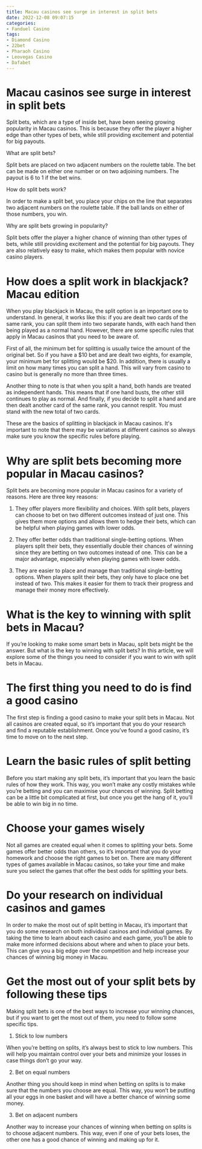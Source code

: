 ```yaml
---
title: Macau casinos see surge in interest in split bets
date: 2022-12-08 09:07:15
categories:
- Fanduel Casino
tags:
- Diamond Casino
- 22bet
- Pharaoh Casino
- Leovegas Casino
- Dafabet
---
```



#  Macau casinos see surge in interest in split bets

Split bets, which are a type of inside bet, have been seeing growing popularity in Macau casinos. This is because they offer the player a higher edge than other types of bets, while still providing excitement and potential for big payouts.

What are split bets?

Split bets are placed on two adjacent numbers on the roulette table. The bet can be made on either one number or on two adjoining numbers. The payout is 6 to 1 if the bet wins.

How do split bets work?

In order to make a split bet, you place your chips on the line that separates two adjacent numbers on the roulette table. If the ball lands on either of those numbers, you win.

Why are split bets growing in popularity?

 Split bets offer the player a higher chance of winning than other types of bets, while still providing excitement and the potential for big payouts. They are also relatively easy to make, which makes them popular with novice casino players.

#  How does a split work in blackjack? Macau edition

When you play blackjack in Macau, the split option is an important one to understand. In general, it works like this: if you are dealt two cards of the same rank, you can split them into two separate hands, with each hand then being played as a normal hand. However, there are some specific rules that apply in Macau casinos that you need to be aware of.

First of all, the minimum bet for splitting is usually twice the amount of the original bet. So if you have a $10 bet and are dealt two eights, for example, your minimum bet for splitting would be $20. In addition, there is usually a limit on how many times you can split a hand. This will vary from casino to casino but is generally no more than three times.

Another thing to note is that when you split a hand, both hands are treated as independent hands. This means that if one hand busts, the other still continues to play as normal. And finally, if you decide to split a hand and are then dealt another card of the same rank, you cannot resplit. You must stand with the new total of two cards.

These are the basics of splitting in blackjack in Macau casinos. It's important to note that there may be variations at different casinos so always make sure you know the specific rules before playing.

#  Why are split bets becoming more popular in Macau casinos?

Split bets are becoming more popular in Macau casinos for a variety of reasons. Here are three key reasons:

1. They offer players more flexibility and choices. With split bets, players can choose to bet on two different outcomes instead of just one. This gives them more options and allows them to hedge their bets, which can be helpful when playing games with lower odds.

2. They offer better odds than traditional single-betting options. When players split their bets, they essentially double their chances of winning since they are betting on two outcomes instead of one. This can be a major advantage, especially when playing games with lower odds.

3. They are easier to place and manage than traditional single-betting options. When players split their bets, they only have to place one bet instead of two. This makes it easier for them to track their progress and manage their money more effectively.

#  What is the key to winning with split bets in Macau?

If you’re looking to make some smart bets in Macau, split bets might be the answer. But what is the key to winning with split bets? In this article, we will explore some of the things you need to consider if you want to win with split bets in Macau.

# The first thing you need to do is find a good casino

The first step is finding a good casino to make your split bets in Macau. Not all casinos are created equal, so it’s important that you do your research and find a reputable establishment. Once you’ve found a good casino, it’s time to move on to the next step.

# Learn the basic rules of split betting

Before you start making any split bets, it’s important that you learn the basic rules of how they work. This way, you won’t make any costly mistakes while you’re betting and you can maximise your chances of winning. Split betting can be a little bit complicated at first, but once you get the hang of it, you’ll be able to win big in no time.

# Choose your games wisely

Not all games are created equal when it comes to splitting your bets. Some games offer better odds than others, so it’s important that you do your homework and choose the right games to bet on. There are many different types of games available in Macau casinos, so take your time and make sure you select the games that offer the best odds for splitting your bets.

# Do your research on individual casinos and games

In order to make the most out of split betting in Macau, it’s important that you do some research on both individual casinos and individual games. By taking the time to learn about each casino and each game, you’ll be able to make more informed decisions about where and when to place your bets. This can give you a big edge over the competition and help increase your chances of winning big money in Macau.

#  Get the most out of your split bets by following these tips

Making split bets is one of the best ways to increase your winning chances, but if you want to get the most out of them, you need to follow some specific tips.

1. Stick to low numbers

When you’re betting on splits, it’s always best to stick to low numbers. This will help you maintain control over your bets and minimize your losses in case things don’t go your way.

2. Bet on equal numbers

Another thing you should keep in mind when betting on splits is to make sure that the numbers you choose are equal. This way, you won’t be putting all your eggs in one basket and will have a better chance of winning some money.

3. Bet on adjacent numbers

Another way to increase your chances of winning when betting on splits is to choose adjacent numbers. This way, even if one of your bets loses, the other one has a good chance of winning and making up for it.
